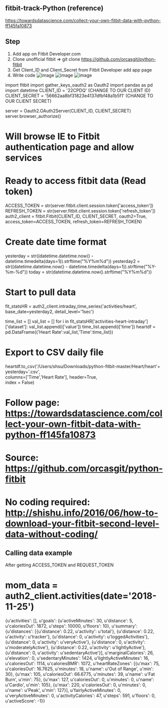 ## fitbit-track-Python  (reference)
https://towardsdatascience.com/collect-your-own-fitbit-data-with-python-ff145fa10873

## Step
 1) Add app on Fitbit Developer.com
 2) Clone unofficial fitbit =>  git clone https://github.com/orcasgit/python-fitbit
 3) Get Client_ID and Client_Secret from Fitbit Developer add app page
 4) Write code
 ![image](https://user-images.githubusercontent.com/16419246/50111959-9b968080-0203-11e9-84de-95ba7f0fa248.png)
 ![image](https://user-images.githubusercontent.com/16419246/50111997-c385e400-0203-11e9-8960-94759a71716c.png)
![image](https://user-images.githubusercontent.com/16419246/50112075-f62fdc80-0203-11e9-82f5-7a6dfd6fef58.png)


import fitbit
import gather_keys_oauth2 as Oauth2
import pandas as pd 
import datetime
CLIENT_ID = '22CPDQ'   (CHANGE TO OUR CLIENT ID)
CLIENT_SECRET = '56662aa8bf31823e4137dfbf48a1b5f1'    (CHANGE TO OUR CLIENT SECRET)

server = Oauth2.OAuth2Server(CLIENT_ID, CLIENT_SECRET)
server.browser_authorize()
# Will browse IE to Fitbit authentication page and allow services



# Ready to access fitbit data (Read token)
ACCESS_TOKEN = str(server.fitbit.client.session.token['access_token'])
REFRESH_TOKEN = str(server.fitbit.client.session.token['refresh_token'])
auth2_client = fitbit.Fitbit(CLIENT_ID, CLIENT_SECRET, oauth2=True, access_token=ACCESS_TOKEN, refresh_token=REFRESH_TOKEN)


# Create date time format
yesterday = str((datetime.datetime.now() - datetime.timedelta(days=1)).strftime("%Y%m%d"))
yesterday2 = str((datetime.datetime.now() - datetime.timedelta(days=1)).strftime("%Y-%m-%d"))
today = str(datetime.datetime.now().strftime("%Y%m%d"))


# Start to pull data
fit_statsHR = auth2_client.intraday_time_series('activities/heart', base_date=yesterday2, detail_level='1sec')

time_list = []
val_list = []
for i in fit_statsHR['activities-heart-intraday']['dataset']:
    val_list.append(i['value'])
    time_list.append(i['time'])
heartdf = pd.DataFrame({'Heart Rate':val_list,'Time':time_list})

# Export to CSV daily file
heartdf.to_csv('/Users/shsu/Downloads/python-fitbit-master/Heart/heart'+ \
               yesterday+'.csv', \
               columns=['Time','Heart Rate'], header=True, \
               index = False)
               
               
               

# Follow page: https://towardsdatascience.com/collect-your-own-fitbit-data-with-python-ff145fa10873
# Source:  https://github.com/orcasgit/python-fitbit
# No coding required:  http://shishu.info/2016/06/how-to-download-your-fitbit-second-level-data-without-coding/






## Calling data example
After getting ACCESS_TOKEN and REQUEST_TOKEN

# mom_data = auth2_client.activities(date='2018-11-25')
{u'activities': [], u'goals': {u'activeMinutes': 30, u'distance': 5, u'caloriesOut': 1872, u'steps': 10000, u'floors': 10}, u'summary': {u'distances': [{u'distance': 0.22, u'activity': u'total'}, {u'distance': 0.22, u'activity': u'tracker'}, {u'distance': 0, u'activity': u'loggedActivities'}, {u'distance': 0, u'activity': u'veryActive'}, {u'distance': 0, u'activity': u'moderatelyActive'}, {u'distance': 0.22, u'activity': u'lightlyActive'}, {u'distance': 0, u'activity': u'sedentaryActive'}], u'marginalCalories': 26, u'elevation': 0, u'sedentaryMinutes': 1424, u'lightlyActiveMinutes': 16, u'caloriesOut': 1114, u'caloriesBMR': 1072, u'heartRateZones': [{u'max': 75, u'caloriesOut': 16.7625, u'minutes': 18, u'name': u'Out of Range', u'min': 30}, {u'max': 105, u'caloriesOut': 66.6775, u'minutes': 39, u'name': u'Fat Burn', u'min': 75}, {u'max': 127, u'caloriesOut': 0, u'minutes': 0, u'name': u'Cardio', u'min': 105}, {u'max': 220, u'caloriesOut': 0, u'minutes': 0, u'name': u'Peak', u'min': 127}], u'fairlyActiveMinutes': 0, u'veryActiveMinutes': 0, u'activityCalories': 47, u'steps': 591, u'floors': 0, u'activeScore': -1}}
